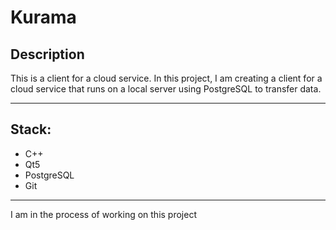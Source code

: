 # Kurama

## Description
This is a client for a cloud service. In this project, I am creating a client for a cloud service that runs on a local server using PostgreSQL to transfer data.
___

## Stack:
+ C++
+ Qt5
+ PostgreSQL
+ Git
  
___

I am in the process of working on this project